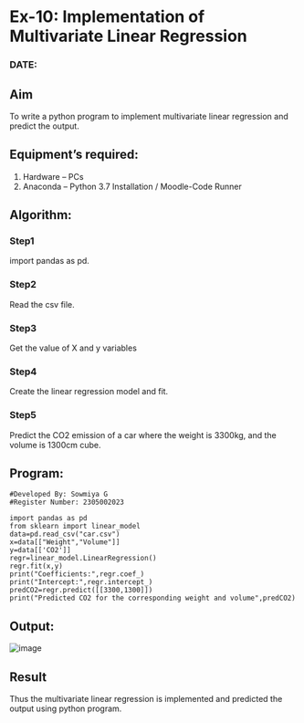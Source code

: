 # Ex-10: Implementation of Multivariate Linear Regression
### DATE: 
## Aim
To write a python program to implement multivariate linear regression and predict the output.
## Equipment’s required:
1.	Hardware – PCs
2.	Anaconda – Python 3.7 Installation / Moodle-Code Runner
## Algorithm:
### Step1
import pandas as pd.
### Step2
Read the csv file.

### Step3
Get the value of X and y variables

### Step4
Create the linear regression model and fit.

### Step5
Predict the CO2 emission of a car where the weight is 3300kg, and the volume is 1300cm cube.

## Program:
```
#Developed By: Sowmiya G
#Register Number: 2305002023

import pandas as pd
from sklearn import linear_model
data=pd.read_csv("car.csv")
x=data[["Weight","Volume"]]
y=data[['CO2']]
regr=linear_model.LinearRegression()
regr.fit(x,y)
print("Coefficients:",regr.coef_)
print("Intercept:",regr.intercept_)
predCO2=regr.predict([[3300,1300]])
print("Predicted CO2 for the corresponding weight and volume",predCO2)
```
## Output:
![image](https://github.com/RahulM2005R/Multivariate-Linear-Regression/assets/166299886/c2f771ad-e675-446e-94a8-e7c943e9f45c)


## Result
Thus the multivariate linear regression is implemented and predicted the output using python program.
